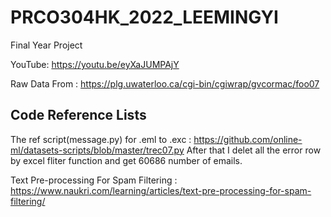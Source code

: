 # PRCO304HK_2022_LEEMINGYI
Final Year Project

YouTube: https://youtu.be/eyXaJUMPAjY


Raw Data From : https://plg.uwaterloo.ca/cgi-bin/cgiwrap/gvcormac/foo07


## Code Reference Lists
The ref script(message.py) for .eml to .exc : https://github.com/online-ml/datasets-scripts/blob/master/trec07.py
After that I delet all the error row by excel fliter function and get 60686 number of emails. 

Text Pre-processing For Spam Filtering : https://www.naukri.com/learning/articles/text-pre-processing-for-spam-filtering/
